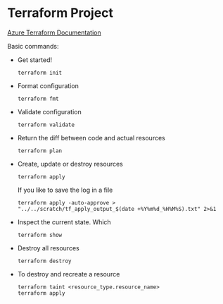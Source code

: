 # Terraform Project

[Azure Terraform Documentation](https://developer.hashicorp.com/terraform/tutorials/azure-get-started/azure-build)


Basic commands:
- Get started!
    ```
    terraform init
    ```
- Format configuration
    ```
    terraform fmt
    ```
- Validate configuration
    ```
    terraform validate
    ```
- Return the diff between code and actual resources
    ```
    terraform plan
    ```
- Create, update or destroy resources
    ```
    terraform apply
    ```
  If you like to save the log in a file
    ```
    terraform apply -auto-approve > "../../scratch/tf_apply_output_$(date +%Y%m%d_%H%M%S).txt" 2>&1
    ```
- Inspect the current state. Which
    ```
    terraform show
    ```
- Destroy all resources
    ```
    terraform destroy
    ```
- To destroy and recreate a resource
    ```
    terraform taint <resource_type.resource_name>
    terraform apply
    ```

